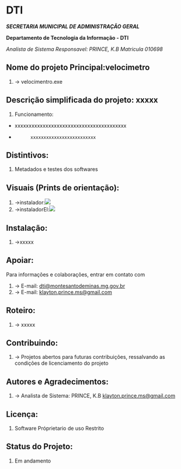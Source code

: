 # DTI

***SECRETARIA MUNICIPAL DE ADMINISTRAÇÃO GERAL***

**Departamento de Tecnologia da Informação - DTI**

*Analista de Sistema Responsavel: PRINCE, K.B Matricula 010698*


## Nome do projeto Principal:velocimetro
1. -> velocimentro.exe 


## Descrição simplificada do projeto: xxxxx 
1. Funcionamento: 
- xxxxxxxxxxxxxxxxxxxxxxxxxxxxxxxxxxxxxxxx
-			xxxxxxxxxxxxxxxxxxxxxxxxx

## Distintivos:
1. Metadados e testes dos softwares

## Visuais (Prints de orientação):
1. ->instalador:![]('D:\DTI_2024\instalador\imagens\telaInicialInstalador.png')
2. ->instaladorEl:![]('D:\DTI_2024\instalador\imagens\telaInicialInstaladorEl.png')

## Instalação:
1. ->xxxxx

## Apoiar:
Para informações e colaborações, entrar em contato com  
1. -> E-mail: <dti@montesantodeminas.mg.gov.br>
2. -> E-mail: <klayton.prince.ms@gmail.com>

## Roteiro:
1. -> xxxxx

## Contribuindo:
1. -> Projetos abertos para futuras contribuições, ressalvando as condições de licenciamento 
      do projeto

## Autores e Agradecimentos:
1. -> Analista de Sistema: PRINCE, K.B <klayton.prince.ms@gmail.com>

## Licença:
1. Software Próprietario de uso Restrito

## Status do Projeto:
1. Em andamento